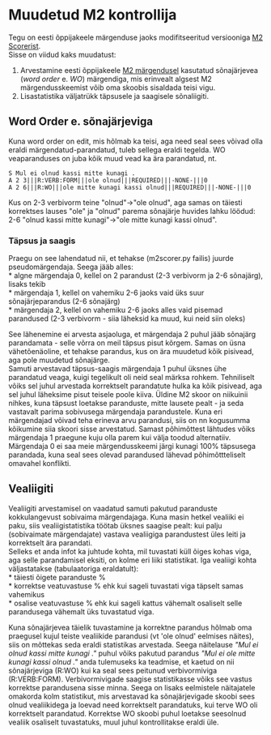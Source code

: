 # Muudetud M2 kontrollija

Tegu on eesti õppijakeele märgenduse jaoks modifitseeritud versiooniga [M2 Scorerist](https://github.com/nusnlp/m2scorer).  
Sisse on viidud kaks muudatust:
1. Arvestamine eesti õppijakeele [M2 märgendusel](https://github.com/tlu-dt-nlp/m2-corpus) kasutatud sõnajärjevea (*word order* e. *WO*) märgendiga, mis erinvealt algsest M2 märgendusskeemist võib oma skoobis sisaldada teisi vigu.
2. Lisastatistika väljatrükk täpsusele ja saagisele sõnaliigiti.

## Word Order e. sõnajärjeviga
Kuna word order on edit, mis hõlmab ka teisi, aga need seal sees võivad olla eraldi märgendatud-parandatud, tuleb sellega eraldi tegelda. WO veaparanduses on juba kõik muud vead ka ära parandatud, nt.

```
S Mul ei olnud kassi mitte kunagi .  
A 2 3|||R:VERB:FORM|||ole olnud|||REQUIRED|||-NONE-|||0  
A 2 6|||R:WO|||ole mitte kunagi kassi olnud|||REQUIRED|||-NONE-|||0
```

Kus on 2-3 verbivorm teine "olnud"->"ole olnud", aga samas on täiesti korrektses lauses "ole" ja "olnud" parema sõnajärje huvides lahku löödud: 2-6 "olnud kassi mitte kunagi"->"ole mitte kunagi kassi olnud".

### Täpsus ja saagis
Praegu on see lahendatud nii, et tehakse (m2scorer.py failis) juurde pseudomärgendaja. Seega jääb alles:  
\* algne märgendaja 0, kellel on 2 parandust (2-3 verbivorm ja 2-6 sõnajärg),  
lisaks tekib  
\* märgendaja 1, kellel on vahemiku 2-6 jaoks vaid üks suur sõnajärjeparandus (2-6 sõnajärg)  
\* märgendaja 2, kellel on vahemiku 2-6 jaoks alles vaid pisemad parandused (2-3 verbivorm - siia läheksid ka muud, kui neid siin oleks)

See lähenemine ei arvesta asjaoluga, et märgendaja 2 puhul jääb sõnajärg parandamata - selle võrra on meil täpsus pisut kõrgem. Samas on üsna vähetõenäoline, et tehakse parandus, kus on ära muudetud kõik pisivead, aga pole muudetud sõnajärge.  
Samuti arvestavad täpsus-saagis märgendaja 1 puhul üksnes ühe parandatud veaga, kuigi tegelikult oli neid seal märksa rohkem. Tehniliselt võiks sel juhul arvestada korrektselt parandatute hulka ka kõik pisivead, aga sel juhul läheksime pisut teisele poole kiiva. Üldine M2 skoor on niikuinii nihkes, kuna täpsust loetakse paranduste, mitte lausete pealt - ja seda vastavalt parima sobivusega märgendaja parandustele. Kuna eri märgendajad võivad teha erineva arvu parandusi, siis on nn kogusumma kõikumine siia skoori sisse arvestatud. Samast põhimõttest lähtudes võiks märgendaja 1 praegune kuju olla parem kui välja toodud alternatiiv.  
Märgendaja 0 ei saa meie märgendusskeemi järgi kunagi 100% täpsusega parandada, kuna seal sees olevad parandused lähevad põhimõttteliselt omavahel konflikti.

## Vealiigiti
Vealiigiti arvestamisel on vaadatud samuti pakutud paranduste kokkulangevust sobivaima märgendajaga. Kuna masin hetkel vealiiki ei paku, siis vealiigistatistika töötab üksnes saagise pealt: kui palju (sobivaimate märgendajate) vastava vealiigiga parandustest üles leiti ja korrektselt ära parandati.  
Selleks et anda infot ka juhtude kohta, mil tuvastati küll õiges kohas viga, aga selle parandamisel eksiti, on kolme eri liiki statistikat. Iga vealiigi kohta väljastatakse (tabulaatoriga eraldatult):  
\* täiesti õigete paranduste %  
\* korrektse veatuvastuse % ehk kui sageli tuvastati viga täpselt samas vahemikus  
\* osalise veatuvastuse % ehk kui sageli kattus vähemalt osaliselt selle parandusega vähemalt üks tuvastatud viga.

Kuna sõnajärjevea täielik tuvastamine ja korrektne parandus hõlmab oma praegusel kujul teiste vealiikide parandusi (vt 'ole olnud' eelmises näites), siis on mõttekas seda eraldi statistikas arvestada. Seega näitelause *"Mul ei olnud kassi mitte kunagi ."* puhul võiks pakutud parandus *"Mul ei ole mitte kunagi kassi olnud ."* anda tulemuseks ka teadmise, et kaetud on nii sõnajärjeviga (R:WO) kui ka seal sees peitunud verbivormiviga (R:VERB:FORM). Verbivormivigade saagise statistikasse võiks see vastus korrektse parandusena sisse minna. Seega on lisaks eelmistele näitajatele omakorda kolm statistikut, mis arvestavad ka sõnajärjevigade skoobi sees olnud vealiikidega ja loevad need korrektselt parandatuks, kui terve WO oli korrektselt parandatud. Korrektse WO skoobi puhul loetakse seesolnud vealiik osaliselt tuvastatuks, muul juhul kontrollitakse eraldi üle.